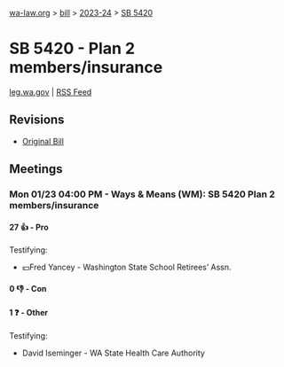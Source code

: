 [wa-law.org](/) > [bill](/bill/) > [2023-24](/bill/2023-24/) > [SB 5420](/bill/2023-24/sb/5420/)

# SB 5420 - Plan 2 members/insurance
[leg.wa.gov](https://app.leg.wa.gov/billsummary?BillNumber=5420&Year=2023&Initiative=false) | [RSS Feed](./rss.xml)

## Revisions
* [Original Bill](1/)

## Meetings
### Mon 01/23 04:00 PM - Ways & Means (WM): SB 5420 Plan 2 members/insurance
#### 27 👍 - Pro
Testifying:
* 💵Fred Yancey - Washington State School Retirees’ Assn.

#### 0 👎 - Con

#### 1 ❓ - Other
Testifying:
* David Iseminger - WA State Health Care Authority
